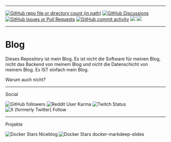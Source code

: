 ----

[![GitHub repo file or directory count (in path)](https://img.shields.io/github/directory-file-count/khannover/blog/date?label=Posts)](/date)
[![GitHub Discussions](https://img.shields.io/github/discussions/khannover/blog?label=Forum)](https://github.com/khannover/blog/discussions/)
[![GitHub Issues or Pull Requests](https://img.shields.io/github/issues/khannover/blog?label=Kommentare&color=0577b8)](https://github.com/khannover/blog/issues)
[![GitHub commit activity](https://img.shields.io/github/commit-activity/t/khannover/blog?label=Changes)](https://github.com/khannover/blog/activity)
[![](https://img.shields.io/badge/Suche-0577b8)](https://github.com/search?q=repo%3Akhannover%2Fblog&type=code)
[![](https://img.shields.io/badge/RSS-b85505)](https://github.com/khannover/blog/commits/main.atom)

----

# Blog
Dieses Repository ist mein Blog. Es ist nicht die Software für meinen Blog, nicht das Backend von meinem Blog und nicht die Datenschicht von meinem Blog. Es IST einfach mein Blog.

Warum auch nicht? 

----

Social

![GitHub followers](https://img.shields.io/github/followers/khannover)
![Reddit User Karma](https://img.shields.io/reddit/user-karma/combined/khannover)
![Twitch Status](https://img.shields.io/twitch/status/khannover)
![X (formerly Twitter) Follow](https://img.shields.io/twitter/follow/khannover)

------

Projekte

![Docker Stars Niceblog](https://img.shields.io/docker/stars/khannover/niceblog?label=Docker%20⭐%20niceblog)
![Docker Stars docker-markdeep-slides](https://img.shields.io/docker/stars/khannover/docker-markdeep-slides?label=Docker%20⭐%20docker-markdeep-slides)

